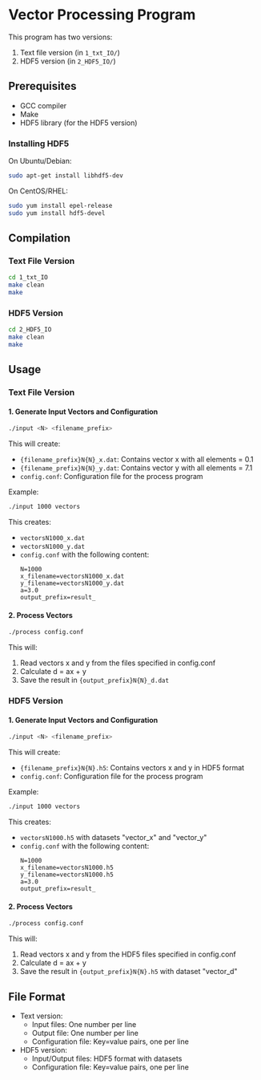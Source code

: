 # Vector Processing Program

This program has two versions:
1. Text file version (in `1_txt_IO/`)
2. HDF5 version (in `2_HDF5_IO/`)

## Prerequisites
- GCC compiler
- Make
- HDF5 library (for the HDF5 version)

### Installing HDF5
On Ubuntu/Debian:
```bash
sudo apt-get install libhdf5-dev
```

On CentOS/RHEL:
```bash
sudo yum install epel-release
sudo yum install hdf5-devel
```

## Compilation

### Text File Version
```bash
cd 1_txt_IO
make clean
make
```

### HDF5 Version
```bash
cd 2_HDF5_IO
make clean
make
```

## Usage

### Text File Version

#### 1. Generate Input Vectors and Configuration
```bash
./input <N> <filename_prefix>
```
This will create:
- `{filename_prefix}N{N}_x.dat`: Contains vector x with all elements = 0.1
- `{filename_prefix}N{N}_y.dat`: Contains vector y with all elements = 7.1
- `config.conf`: Configuration file for the process program

Example:
```bash
./input 1000 vectors
```
This creates:
- `vectorsN1000_x.dat`
- `vectorsN1000_y.dat`
- `config.conf` with the following content:
  ```
  N=1000
  x_filename=vectorsN1000_x.dat
  y_filename=vectorsN1000_y.dat
  a=3.0
  output_prefix=result_
  ```

#### 2. Process Vectors
```bash
./process config.conf
```

This will:
1. Read vectors x and y from the files specified in config.conf
2. Calculate d = ax + y
3. Save the result in `{output_prefix}N{N}_d.dat`

### HDF5 Version

#### 1. Generate Input Vectors and Configuration
```bash
./input <N> <filename_prefix>
```
This will create:
- `{filename_prefix}N{N}.h5`: Contains vectors x and y in HDF5 format
- `config.conf`: Configuration file for the process program

Example:
```bash
./input 1000 vectors
```
This creates:
- `vectorsN1000.h5` with datasets "vector_x" and "vector_y"
- `config.conf` with the following content:
  ```
  N=1000
  x_filename=vectorsN1000.h5
  y_filename=vectorsN1000.h5
  a=3.0
  output_prefix=result_
  ```

#### 2. Process Vectors
```bash
./process config.conf
```

This will:
1. Read vectors x and y from the HDF5 files specified in config.conf
2. Calculate d = ax + y
3. Save the result in `{output_prefix}N{N}.h5` with dataset "vector_d"

## File Format
- Text version:
  - Input files: One number per line
  - Output file: One number per line
  - Configuration file: Key=value pairs, one per line
- HDF5 version:
  - Input/Output files: HDF5 format with datasets
  - Configuration file: Key=value pairs, one per line 